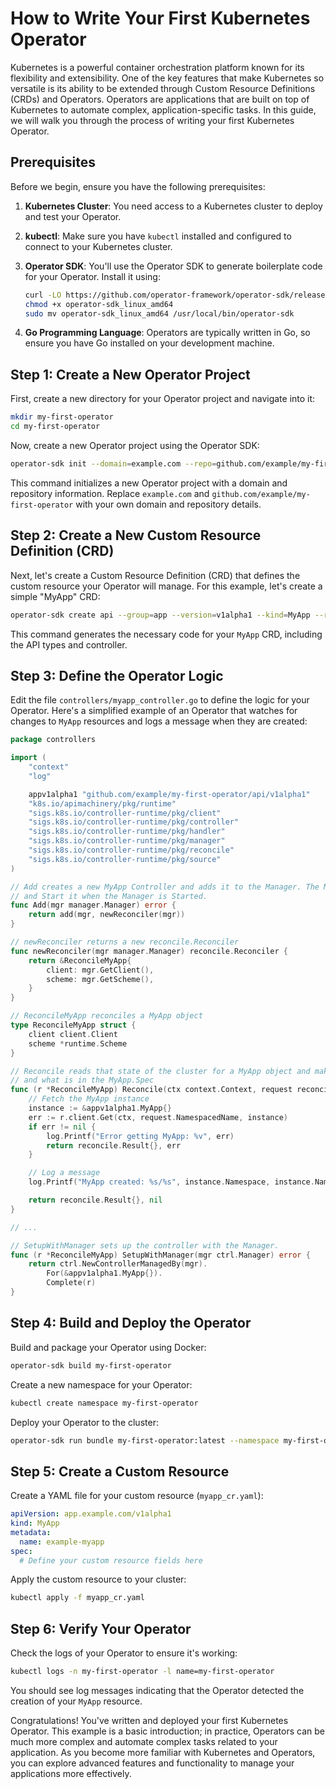 # How to Write Your First Kubernetes Operator

Kubernetes is a powerful container orchestration platform known for its flexibility and extensibility. One of the key features that make Kubernetes so versatile is its ability to be extended through Custom Resource Definitions (CRDs) and Operators. Operators are applications that are built on top of Kubernetes to automate complex, application-specific tasks. In this guide, we will walk you through the process of writing your first Kubernetes Operator.

## Prerequisites

Before we begin, ensure you have the following prerequisites:

1. **Kubernetes Cluster**: You need access to a Kubernetes cluster to deploy and test your Operator.

2. **kubectl**: Make sure you have `kubectl` installed and configured to connect to your Kubernetes cluster.

3. **Operator SDK**: You'll use the Operator SDK to generate boilerplate code for your Operator. Install it using:

   ```bash
   curl -LO https://github.com/operator-framework/operator-sdk/releases/latest/download/operator-sdk_linux_amd64
   chmod +x operator-sdk_linux_amd64
   sudo mv operator-sdk_linux_amd64 /usr/local/bin/operator-sdk
   ```

4. **Go Programming Language**: Operators are typically written in Go, so ensure you have Go installed on your development machine.

## Step 1: Create a New Operator Project

First, create a new directory for your Operator project and navigate into it:

```bash
mkdir my-first-operator
cd my-first-operator
```

Now, create a new Operator project using the Operator SDK:

```bash
operator-sdk init --domain=example.com --repo=github.com/example/my-first-operator
```

This command initializes a new Operator project with a domain and repository information. Replace `example.com` and `github.com/example/my-first-operator` with your own domain and repository details.

## Step 2: Create a New Custom Resource Definition (CRD)

Next, let's create a Custom Resource Definition (CRD) that defines the custom resource your Operator will manage. For this example, let's create a simple "MyApp" CRD:

```bash
operator-sdk create api --group=app --version=v1alpha1 --kind=MyApp --resource=true --controller=true
```

This command generates the necessary code for your `MyApp` CRD, including the API types and controller.

## Step 3: Define the Operator Logic

Edit the file `controllers/myapp_controller.go` to define the logic for your Operator. Here's a simplified example of an Operator that watches for changes to `MyApp` resources and logs a message when they are created:

```go
package controllers

import (
	"context"
	"log"

	appv1alpha1 "github.com/example/my-first-operator/api/v1alpha1"
	"k8s.io/apimachinery/pkg/runtime"
	"sigs.k8s.io/controller-runtime/pkg/client"
	"sigs.k8s.io/controller-runtime/pkg/controller"
	"sigs.k8s.io/controller-runtime/pkg/handler"
	"sigs.k8s.io/controller-runtime/pkg/manager"
	"sigs.k8s.io/controller-runtime/pkg/reconcile"
	"sigs.k8s.io/controller-runtime/pkg/source"
)

// Add creates a new MyApp Controller and adds it to the Manager. The Manager will set fields on the Controller
// and Start it when the Manager is Started.
func Add(mgr manager.Manager) error {
	return add(mgr, newReconciler(mgr))
}

// newReconciler returns a new reconcile.Reconciler
func newReconciler(mgr manager.Manager) reconcile.Reconciler {
	return &ReconcileMyApp{
		client: mgr.GetClient(),
		scheme: mgr.GetScheme(),
	}
}

// ReconcileMyApp reconciles a MyApp object
type ReconcileMyApp struct {
	client client.Client
	scheme *runtime.Scheme
}

// Reconcile reads that state of the cluster for a MyApp object and makes changes based on the state read
// and what is in the MyApp.Spec
func (r *ReconcileMyApp) Reconcile(ctx context.Context, request reconcile.Request) (reconcile.Result, error) {
	// Fetch the MyApp instance
	instance := &appv1alpha1.MyApp{}
	err := r.client.Get(ctx, request.NamespacedName, instance)
	if err != nil {
		log.Printf("Error getting MyApp: %v", err)
		return reconcile.Result{}, err
	}

	// Log a message
	log.Printf("MyApp created: %s/%s", instance.Namespace, instance.Name)

	return reconcile.Result{}, nil
}

// ...

// SetupWithManager sets up the controller with the Manager.
func (r *ReconcileMyApp) SetupWithManager(mgr ctrl.Manager) error {
	return ctrl.NewControllerManagedBy(mgr).
		For(&appv1alpha1.MyApp{}).
		Complete(r)
}
```

## Step 4: Build and Deploy the Operator

Build and package your Operator using Docker:

```bash
operator-sdk build my-first-operator
```

Create a new namespace for your Operator:

```bash
kubectl create namespace my-first-operator
```

Deploy your Operator to the cluster:

```bash
operator-sdk run bundle my-first-operator:latest --namespace my-first-operator
```

## Step 5: Create a Custom Resource

Create a YAML file for your custom resource (`myapp_cr.yaml`):

```yaml
apiVersion: app.example.com/v1alpha1
kind: MyApp
metadata:
  name: example-myapp
spec:
  # Define your custom resource fields here
```

Apply the custom resource to your cluster:

```bash
kubectl apply -f myapp_cr.yaml
```

## Step 6: Verify Your Operator

Check the logs of your Operator to ensure it's working:

```bash
kubectl logs -n my-first-operator -l name=my-first-operator
```

You should see log messages indicating that the Operator detected the creation of your `MyApp` resource.

Congratulations! You've written and deployed your first Kubernetes Operator. This example is a basic introduction; in practice, Operators can be much more complex and automate complex tasks related to your application. As you become more familiar with Kubernetes and Operators, you can explore advanced features and functionality to manage your applications more effectively.
